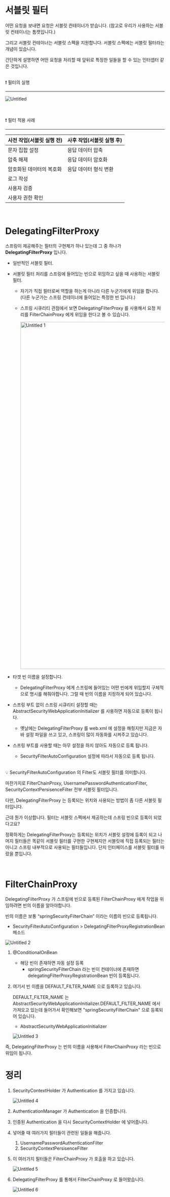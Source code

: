 # 서블릿 필터

어떤 요청을 보내면 요청은 서블릿 컨테이너가 받습니다. (참고로 우리가 사용하는 서블릿 컨테이너는 톰캣입니다.)

그리고 서블릿 컨테이너는 서블릿 스펙을 지원합니다. 서블릿 스펙에는 서블릿 필터라는 개념이 있습니다.

간단하게 설명하면 어떤 요청을 처리할 때 앞뒤로 특정한 일들을 할 수 있는 인터셉터 같은 것입니다.

<br>
<aside>
❗ 필터의 실행

---

![Untitled](https://user-images.githubusercontent.com/77683221/234139134-a954ce5d-8140-4bbe-9fa4-5a621e40cbdd.png)

</aside>
<br>

<br>
<aside>
❗ 필터 적용 사례

---

| 사전 작업(서블릿 실행 전) | 사후 작업(서블릿 실행 후) |
| --- | --- |
| 문자 집합 설정 | 응답 데이터 압축 |
| 압축 해제 | 응답 데이터 암호화 |
| 암호화된 데이터의 복호화 | 응답 데이터 형식 변환 |
| 로그 작성 |  |
| 사용자 검증 |  |
| 사용자 권한 확인 |  |
</aside>
<br>

# DelegatingFilterProxy

스프링이 제공해주는 필터의 구현체가 하나 있는데 그 중 하나가 **DelegatingFilterProxy** 입니다.

- 일반적인 서블릿 필터.
- 서블릿 필터 처리를 스프링에 들어있는 빈으로 위임하고 싶을 때 사용하는 서블릿 필터.
    - 자기가 직접 필터로써 역할을 하는게 아니라 다른 누군가에게 위임을 합니다. (다른 누군가는 스프링 컨테이너에 들어있는 특정한 빈 입니다.)
    - 스프링 시큐리티 관점에서 보면 DelegatingFilterProxy 를 사용해서 요청 처리를 FilterChainProxy 에게 위임을 한다고 볼 수 있습니다.
        
        <img width="1093" alt="Untitled 1" src="https://user-images.githubusercontent.com/77683221/234139164-32396cf7-dbfe-47ca-a1d1-f51e82286b83.png">

        
- 타겟 빈 이름을 설정합니다.
    - DelegatingFilterProxy 에게 스프링에 들어있는 어떤 빈에게 위임할지 구체적으로 명시를 해줘야합니다. 그럴 때 빈의 이름을 지정하게 되어 있습니다.
- 스프링 부트 없이 스프링 시큐리티 설정할 때는 AbstractSecurityWebApplicationInitializer 를 사용하면 자동으로 등록이 됩니다.
    - 옛날에는 DelegatingFilterProxy 를 web.xml 에 설정을 해줬지만 지금은 자바 설정 파일을 쓰고 있고, 스프링이 많이 자동화를 시켜주고 있습니다.
- 스프링 부트를 사용할 때는 아무 설정을 하지 않아도 자동으로 등록 됩니다.
    - SecurityFilterAutoConfiguration  설정에 따라서 자동으로 등록 됩니다.

<br>
<aside>
💡 SecurityFilterAutoConfiguration 의 Filter도 서블릿 필터를 의미합니다.

마찬가지로 FilterChainProxy, UsernamePasswordAuthenticationFilter, SecurityContextPersisenceFilter 전부 서블릿 필터입니다.

다만, DelegatingFilterProxy 는 등록되는 위치와 사용되는 방법이 좀 다른 서블릿 필터입니다.

근데 뭔가 이상합니다. 필터는 서블릿 스펙에서 제공하는데 스프링 빈으로 등록이 되었다고요?

정확하게는 DelegatingFilterProxy는 등록되는 위치가 서블릿 설정에 등록이 되고 나머지 필터들은 똑같이 서블릿 필터를 구현한 구현체지만 서블릿에 직접 등록되는 필터는 아니고 스프링 내부적으로 사용되는 필터들입니다. 단지 인터페이스를 서블릿 필터를 따랐을 뿐입니다.

</aside>
<br>

# FilterChainProxy

DelegatingFilterProxy 가 스프링에 빈으로 등록된 FilterChainProxy 에게 작업을 위임하려면 빈의 이름을 알아야합니다.

빈의 이름은 보통 “springSecurityFilterChain” 이라는 이름의 빈으로 등록됩니다.

- SecurityFilterAutoConfiguration > DelegatingFilterProxyRegistrationBean 메소드

![Untitled 2](https://user-images.githubusercontent.com/77683221/234139212-4150e369-ff4e-42c2-8936-e51b0ac5cb8b.png)


1. @ConditionalOnBean
    - 해당 빈이 존재하면 자동 설정 등록
        - springSecurityFilterChain 라는 빈이 컨테이너에 존재하면 delegatingFilterProxyRegistrationBean 빈이 등록됩니다.
2. 여기서 빈 이름을 DEFAULT_FILTER_NAME 으로 등록하고 있습니다.
    
    DEFAULT_FILTER_NAME 는 AbstractSecurityWebApplicationInitializer.DEFAULT_FILTER_NAME 에서 가져오고 있는데 들어가서 확인해보면  "springSecurityFilterChain" 으로 등록되어 있습니다.
    
    - AbstractSecurityWebApplicationInitializer
    
    ![Untitled 3](https://user-images.githubusercontent.com/77683221/234139241-18cef65e-872b-4624-a461-3de7504ff3a1.png)

    

즉, DelegatingFilterProxy 는 빈의 이름을 사용해서 FilterChainProxy 라는 빈으로 위임이 됩니다.

# 정리

1. SecurityContextHolder 가 Authentication 를 가지고 있습니다.
    
    ![Untitled 4](https://user-images.githubusercontent.com/77683221/234139261-40862418-a0a1-4beb-8022-779db6dae7e5.png)

    
2. AuthenticationManager 가 Authentication 을 인증합니다.
3. 인증된 Authentication 을 다시 SecurityContextHolder 에 넣어줍니다.
4. 넣어줄 때 여러가지 필터들이 관련된 일들을 해줍니다.
    1. UsernamePasswordAuthenticationFilter
    2. SecurityContextPersisenceFilter
5. 이 여러가지 필터들은 FilterChainProxy 가 호출을 하고 있습니다.
    
    ![Untitled 5](https://user-images.githubusercontent.com/77683221/234139283-cb2a7fe7-1ab2-45cb-8d6c-09e840190ab6.png)

    
6. DelegatingFilterProxy 를 통해서 FilterChainProxy 로 들어왔습니다.
    
    ![Untitled 6](https://user-images.githubusercontent.com/77683221/234139296-76d50569-63e8-45a1-b41c-5974be1aab00.png)